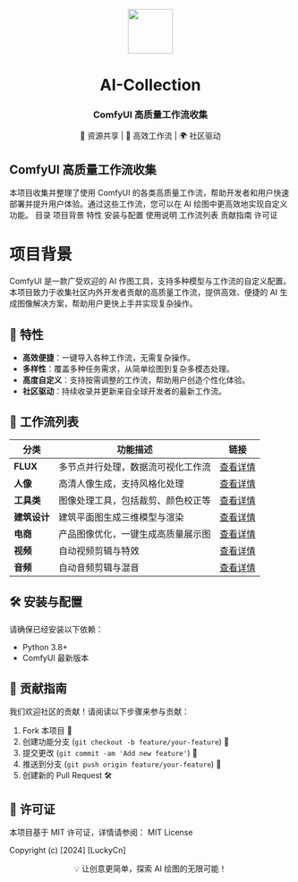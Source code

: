 <p align="center"> <img src="https://drive.google.com/uc?export=view&id=1qVTIwBGZRbkS4Q16A8T1fDOtMUJqe2nl" width="80"> 
</p> <h1 align="center">AI-Collection</h1> <h3 align="center">ComfyUI 高质量工作流收集</h3> 
<p align="center"> 🎨 资源共享 | 🤖 高效工作流 | 🌍 社区驱动 </p>

## ComfyUI 高质量工作流收集
本项目收集并整理了使用 ComfyUI 的各类高质量工作流，帮助开发者和用户快速部署并提升用户体验。通过这些工作流，您可以在 AI 绘图中更高效地实现自定义功能。
目录
项目背景
特性
安装与配置
使用说明
工作流列表
贡献指南
许可证
# 项目背景
ComfyUI 是一款广受欢迎的 AI 作图工具，支持多种模型与工作流的自定义配置。本项目致力于收集社区内外开发者贡献的高质量工作流，提供高效、便捷的 AI 生成图像解决方案，帮助用户更快上手并实现复杂操作。
## 🌟 特性
- **高效便捷**：一键导入各种工作流，无需复杂操作。
- **多样性**：覆盖多种任务需求，从简单绘图到复杂多模态处理。
- **高度自定义**：支持按需调整的工作流，帮助用户创造个性化体验。
- **社区驱动**：持续收录并更新来自全球开发者的最新工作流。
## 📑 工作流列表

| **分类**     | **功能描述**                              | **链接**   |
| ------------ | ----------------------------------------- | ---------- |
| **FLUX**     | 多节点并行处理，数据流可视化工作流        | [查看详情](https://github.com/LustsAI/ComfyUI-Collection/tree/main/Flux) |
| **人像**     | 高清人像生成，支持风格化处理              | [查看详情](https://github.com/LustsAI/ComfyUI-Collection/tree/main/人像) |
| **工具类**   | 图像处理工具，包括裁剪、颜色校正等        | [查看详情](https://github.com/LustsAI/ComfyUI-Collection/tree/main/工具类) |
| **建筑设计** | 建筑平面图生成三维模型与渲染              | [查看详情](https://github.com/LustsAI/ComfyUI-Collection/tree/main/建筑设计) |
| **电商**     | 产品图像优化，一键生成高质量展示图        | [查看详情](https://github.com/LustsAI/ComfyUI-Collection/tree/main/电商) |
| **视频**     | 自动视频剪辑与特效                        | [查看详情](https://github.com/LustsAI/ComfyUI-Collection/tree/main/视频) |
| **音频**     | 自动音频剪辑与混音                        | [查看详情](https://github.com/LustsAI/ComfyUI-Collection/tree/main/音频) |

## 🛠 安装与配置
请确保已经安装以下依赖：
- Python 3.8+
- ComfyUI 最新版本
## 🤝 贡献指南
我们欢迎社区的贡献！请阅读以下步骤来参与贡献：
1. Fork 本项目 🍴
2. 创建功能分支 (`git checkout -b feature/your-feature`) 🌱
3. 提交更改 (`git commit -am 'Add new feature'`) 📝
4. 推送到分支 (`git push origin feature/your-feature`) 🚀
5. 创建新的 Pull Request 🛠
## 📜 许可证
本项目基于 MIT 许可证，详情请参阅：
MIT License

Copyright (c) [2024] [LuckyCn]


<p align="center">💡 让创意更简单，探索 AI 绘图的无限可能！</p> 
